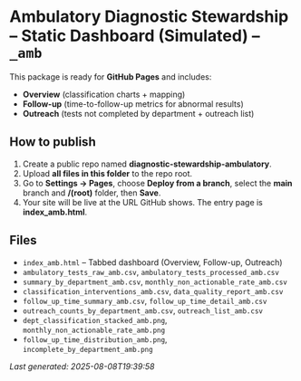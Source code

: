 # Ambulatory Diagnostic Stewardship – Static Dashboard (Simulated) – `_amb`

This package is ready for **GitHub Pages** and includes:
- **Overview** (classification charts + mapping)
- **Follow-up** (time-to-follow-up metrics for abnormal results)
- **Outreach** (tests not completed by department + outreach list)

## How to publish
1. Create a public repo named **diagnostic-stewardship-ambulatory**.
2. Upload **all files in this folder** to the repo root.
3. Go to **Settings → Pages**, choose **Deploy from a branch**, select the **main** branch and **/(root)** folder, then **Save**.
4. Your site will be live at the URL GitHub shows. The entry page is **index_amb.html**.

## Files
- `index_amb.html` – Tabbed dashboard (Overview, Follow-up, Outreach)
- `ambulatory_tests_raw_amb.csv`, `ambulatory_tests_processed_amb.csv`
- `summary_by_department_amb.csv`, `monthly_non_actionable_rate_amb.csv`
- `classification_interventions_amb.csv`, `data_quality_report_amb.csv`
- `follow_up_time_summary_amb.csv`, `follow_up_time_detail_amb.csv`
- `outreach_counts_by_department_amb.csv`, `outreach_list_amb.csv`
- `dept_classification_stacked_amb.png`, `monthly_non_actionable_rate_amb.png`
- `follow_up_time_distribution_amb.png`, `incomplete_by_department_amb.png`

_Last generated: 2025-08-08T19:39:58_
